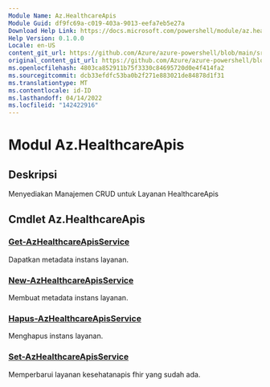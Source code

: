 ```yaml
---
Module Name: Az.HealthcareApis
Module Guid: df9fc69a-c019-403a-9013-eefa7eb5e27a
Download Help Link: https://docs.microsoft.com/powershell/module/az.healthcareapis
Help Version: 0.1.0.0
Locale: en-US
content_git_url: https://github.com/Azure/azure-powershell/blob/main/src/HealthcareApis/HealthcareApis/help/Az.HealthcareApis.md
original_content_git_url: https://github.com/Azure/azure-powershell/blob/main/src/HealthcareApis/HealthcareApis/help/Az.HealthcareApis.md
ms.openlocfilehash: 4803ca852911b75f3330c84695720d0e4f414fa2
ms.sourcegitcommit: dcb33efdfc53ba0b2f271e883021de84878d1f31
ms.translationtype: MT
ms.contentlocale: id-ID
ms.lasthandoff: 04/14/2022
ms.locfileid: "142422916"
---
```

# Modul Az.HealthcareApis
## Deskripsi
Menyediakan Manajemen CRUD untuk Layanan HealthcareApis

## Cmdlet Az.HealthcareApis

### [Get-AzHealthcareApisService](Get-AzHealthcareApisService.md)
Dapatkan metadata instans layanan.

### [New-AzHealthcareApisService](New-AzHealthcareApisService.md)
Membuat metadata instans layanan.

### [Hapus-AzHealthcareApisService](Remove-AzHealthcareApisService.md)
Menghapus instans layanan.

### [Set-AzHealthcareApisService](Set-AzHealthcareApisService.md)
Memperbarui layanan kesehatanapis fhir yang sudah ada.

